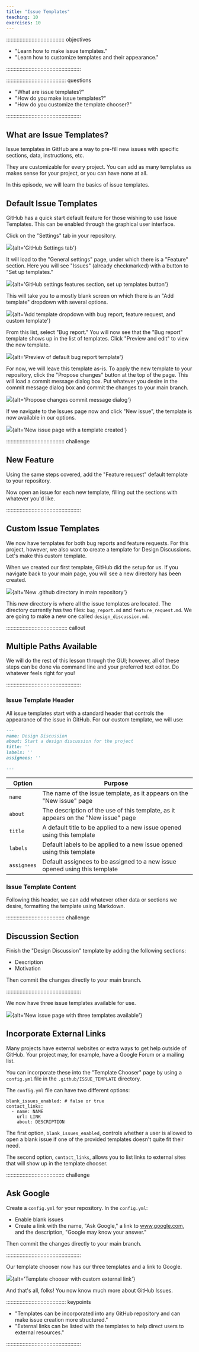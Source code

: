 ```yaml
---
title: "Issue Templates"
teaching: 10
exercises: 10
---
```


::::::::::::::::::::::::::::::::::::::: objectives

- "Learn how to make issue templates."
- "Learn how to customize templates and their appearance."

::::::::::::::::::::::::::::::::::::::::::::::::::

:::::::::::::::::::::::::::::::::::::::: questions

- "What are issue templates?"
- "How do you make issue templates?"
- "How do you customize the template chooser?"

::::::::::::::::::::::::::::::::::::::::::::::::::

## What are Issue Templates?

Issue templates in GitHub are a way to pre-fill new issues with specific
sections, data, instructions, etc.

They are customizable for every project. You can add as many templates as
makes sense for your project, or you can have none at all.

In this episode, we will learn the basics of issue templates.

## Default Issue Templates

GitHub has a quick start default feature for those wishing to use Issue
Templates. This can be enabled through the graphical user interface.

Click on the "Settings" tab in your repository.

![](fig/github-settings.png){alt='GitHub Settings tab'}

It will load to the "General settings" page, under which there is a "Feature"
section. Here you will see "Issues" (already checkmarked) with a button to
"Set up templates."

![](fig/set-up-templates.png){alt='GitHub settings features section, set up templates button'}

This will take you to a mostly blank screen on which there is an "Add template"
dropdown with several options.

![](fig/add-template-dropdown.png){alt='Add template dropdown with bug report, feature request, and custom template'}

From this list, select "Bug report." You will now see that the "Bug report"
template shows up in the list of templates. Click "Preview and edit" to view
the new template.

![](fig/bug-report-default-template.png){alt='Preview of default bug report template'}

For now, we will leave this template as-is. To apply the new template to your
repository, click the "Propose changes" button at the top of the page. This
will load a commit message dialog box. Put whatever you desire in the
commit message dialog box and commit the changes to your main branch.

![](fig/propose-changes-templates.png){alt='Propose changes commit message dialog'}

If we navigate to the Issues page now and click "New issue", the template
is now available in our options.

![](fig/new-issue-template-list.png){alt='New issue page with a template created'}

:::::::::::::::::::::::::::::::::::::::  challenge

## New Feature

Using the same steps covered, add the "Feature request" default template
to your repository.
 
Now open an issue for each new template, filling out the sections with
whatever you'd like.

::::::::::::::::::::::::::::::::::::::::::::::::::

## Custom Issue Templates

We now have templates for both bug reports and feature requests. For this
project, however, we also want to create a template for Design Discussions.
Let's make this custom template.

When we created our first template, GitHub did the setup for us. If you
navigate back to your main page, you will see a new
directory has been created.

![](fig/new-dot-github-dir.png){alt='New .github directory in main repository'}

This new directory is where all the issue templates are located. The directory
currently has two files: `bug_report.md` and `feature_request.md`. We are going
to make a new one called `design_discussion.md`.

:::::::::::::::::::::::::::::::::::::::::  callout

## Multiple Paths Available

We will do the rest of this lesson through the GUI; however, all of these
steps can be done via command line and your preferred text editor.
Do whatever feels right for you!

::::::::::::::::::::::::::::::::::::::::::::::::::

### Issue Template Header

All issue templates start with a standard header that controls the appearance
of the issue in GitHub. For our custom template, we will use:

```markdown
---
name: Design Discussion
about: Start a design discussion for the project
title: ''
labels: ''
assignees: ''

---
```

| Option | Purpose |
| ------ | ------- |
| `name` | The name of the issue template, as it appears on the "New issue" page |
| `about` | The description of the use of this template, as it appears on the "New issue" page |
| `title` | A default title to be applied to a new issue opened using this template |
| `labels` | Default labels to be applied to a new issue opened using this template |
| `assignees` | Default assignees to be assigned to a new issue opened using this template |

### Issue Template Content

Following this header, we can add whatever other data or sections we desire,
formatting the template using Markdown.

:::::::::::::::::::::::::::::::::::::::  challenge

## Discussion Section

Finish the "Design Discussion" template by adding the following sections:

* Description
* Motivation

Then commit the changes directly to your main branch.

::::::::::::::::::::::::::::::::::::::::::::::::::

We now have three issue templates available for use.

![](fig/three-issue-template-list.png){alt='New issue page with three templates available'}

## Incorporate External Links

Many projects have external websites or extra ways to get help outside of
GitHub. Your project may, for example, have a Google Forum or a mailing list.

You can incorporate these into the "Template Chooser" page by using a
`config.yml` file in the `.github/ISSUE_TEMPLATE` directory.

The `config.yml` file can have two different options:

```
blank_issues_enabled: # false or true
contact_links:
  - name: NAME
    url: LINK
    about: DESCRIPTION

```

The first option, `blank_issues_enabled`, controls whether a user is allowed
to open a blank issue if one of the provided templates doesn't quite fit their
need.

The second option, `contact_links`, allows you to list links to external sites
that will show up in the template chooser.

:::::::::::::::::::::::::::::::::::::::  challenge

## Ask Google

Create a `config.yml` for your repository. In the `config.yml`:

* Enable blank issues
* Create a link with the name, "Ask Google," a link to www.google.com, and the description, "Google may know your answer."

Then commit the changes directly to your main branch.

::::::::::::::::::::::::::::::::::::::::::::::::::

Our template chooser now has our three templates and a link to Google.

![](fig/ask-google-template.png){alt='Template chooser with custom external link'}

And that's all, folks! You now know much more about GitHub Issues.

:::::::::::::::::::::::::::::::::::::::: keypoints

- "Templates can be incorporated into any GitHub repository and can make issue creation more structured."
- "External links can be listed with the templates to help direct users to external resources."

::::::::::::::::::::::::::::::::::::::::::::::::::

